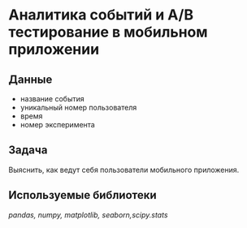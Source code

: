 # Аналитика событий и A/B тестирование в мобильном приложении


## Данные

* название события
* уникальный номер пользователя
* время
* номер эксперимента

## Задача

Выяснить, как ведут себя пользователи мобильного приложения.

## Используемые библиотеки
*pandas, numpy, matplotlib, seaborn,scipy.stats*

